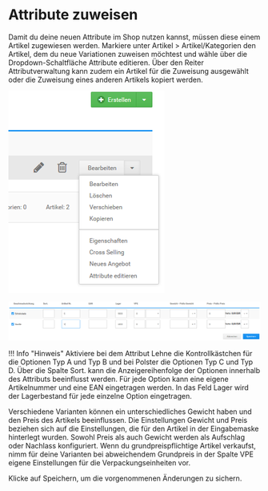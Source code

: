 # Attribute zuweisen 

Damit du deine neuen Attribute im Shop nutzen kannst, müssen diese einem Artikel zugewiesen werden. Markiere unter Artikel \> Artikel/Kategorien den Artikel, dem du neue Variationen zuweisen möchtest und wähle über die Dropdown-Schaltfläche Attribute editieren. Über den Reiter Attributverwaltung kann zudem ein Artikel für die Zuweisung ausgewählt oder die Zuweisung eines anderen Artikels kopiert werden.

![](Bilder/Abb089a_ArtikelattributeZuweisen.png "")

![](Bilder/Abb089b_ArtikelattributeZuweisen.png "Artikelattribute zuweisen")

!!! Info "Hinweis"
	 Aktiviere bei dem Attribut Lehne die Kontrollkästchen für die Optionen Typ A und Typ B und bei Polster die Optionen Typ C und Typ D. Über die Spalte Sort. kann die Anzeigereihenfolge der Optionen innerhalb des Attributs beeinflusst werden. Für jede Option kann eine eigene Artikelnummer und eine EAN eingetragen werden. In das Feld Lager wird der Lagerbestand für jede einzelne Option eingetragen.

Verschiedene Varianten können ein unterschiedliches Gewicht haben und den Preis des Artikels beeinflussen. Die Einstellungen Gewicht und Preis beziehen sich auf die Einstellungen, die für den Artikel in der Eingabemaske hinterlegt wurden. Sowohl Preis als auch Gewicht werden als Aufschlag oder Nachlass konfiguriert. Wenn du grundpreispflichtige Artikel verkaufst, nimm für deine Varianten bei abweichendem Grundpreis in der Spalte VPE eigene Einstellungen für die Verpackungseinheiten vor.

Klicke auf Speichern, um die vorgenommenen Änderungen zu sichern.



